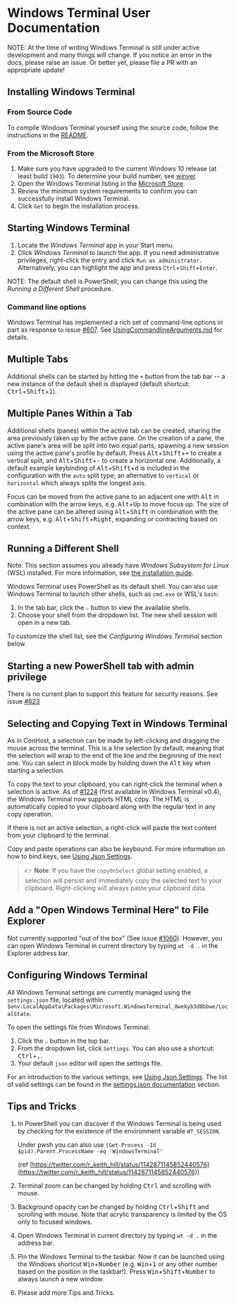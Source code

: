# Windows Terminal User Documentation

NOTE: At the time of writing Windows Terminal is still under active development and many things will
change. If you notice an error in the docs, please raise an issue. Or better yet, please file a PR with an appropriate update!

## Installing Windows Terminal

### From Source Code

To compile Windows Terminal yourself using the source code, follow the instructions in the [README](/README.md#developer-guidance).

### From the Microsoft Store

1. Make sure you have upgraded to the current Windows 10 release (at least build `1903`). To determine your build number, see [winver](https://docs.microsoft.com/en-us/windows/client-management/windows-version-search).
2. Open the Windows Terminal listing in the [Microsoft Store](https://aka.ms/install-terminal).
3. Review the minimum system requirements to confirm you can successfully install Windows Terminal.
4. Click `Get` to begin the installation process.

## Starting Windows Terminal

1. Locate the _Windows Terminal_ app in your Start menu.
2. Click _Windows Terminal_ to launch the app. If you need administrative privileges, right-click the entry and click `Run as administrator`. Alternatively, you can highlight the app and press `Ctrl`+`Shift`+`Enter`.

NOTE: The default shell is PowerShell; you can change this using the _Running a Different Shell_ procedure.

### Command line options

Windows Terminal has implemented a rich set of command-line options in part as response to issue [#607](https://github.com/microsoft/terminal/issues/607).  See [UsingCommandlineArguments.md](https://github.com/microsoft/terminal/blob/master/doc/user-docs/UsingCommandlineArguments.md) for details.

## Multiple Tabs

Additional shells can be started by hitting the `+` button from the tab bar -- a new instance of the
default shell is displayed (default shortcut: <kbd>Ctrl</kbd>+<kbd>Shift</kbd>+<kbd>1</kbd>).

## Multiple Panes Within a Tab

Additional shells (panes) within the active tab can be created, sharing the area previously taken up by the active pane. On the creation of a pane, the active pane's area will be split into two equal parts, spawning a new session using the active pane's profile by default. Press <kbd>Alt</kbd>+<kbd>Shift</kbd>+<kbd>+</kbd> to create a vertical split, and <kbd>Alt</kbd>+<kbd>Shift</kbd>+<kbd>-</kbd> to create a horizontal one. Additionally, a default example keybinding of <kbd>Alt</kbd>+<kbd>Shift</kbd>+<kbd>d</kbd> is included in the configuration with the `auto` split type; an alternative to `vertical` or `horizontal` which always splits the longest axis.

Focus can be moved from the active pane to an adjacent one with <kbd>Alt</kbd> in combination with the arrow keys, e.g. <kbd>Alt</kbd>+<kbd>Up</kbd> to move focus up. The size of the active pane can be altered using <kbd>Alt</kbd>+<kbd>Shift</kbd> in combination with the arrow keys, e.g. <kbd>Alt</kbd>+<kbd>Shift</kbd>+<kbd>Right</kbd>, expanding or contracting based on context.

<!-- Whether a pane expands or contracts is intuitive but difficult to describe. Here are 3 options I _think_ are all equivelant (and fit my tests): A binary-tree-esq hirarchy exists of pane creation order and panes are expanded only in the direction of adjacent panes of equal or greater depth in such a tree; panes are expanded preferentially to the right and down, unless the edge in that direction is shared by a pane with a longer corresponding edge; a pane is expanded such that the change to total perimeter length is minimised. -->
<!-- I've commented the above paragraph commented because I'm not sure which, if any, options are accurate, but mostly: it's prolix. -->

## Running a Different Shell

Note: This section assumes you already have _Windows Subsystem for Linux_ (WSL) installed. For more information, see [the installation guide](https://docs.microsoft.com/en-us/windows/wsl/install-win10).

Windows Terminal uses PowerShell as its default shell. You can also use Windows Terminal to launch other shells, such as `cmd.exe` or WSL's `bash`:

1. In the tab bar, click the `⌵` button to view the available shells.
2. Choose your shell from the dropdown list. The new shell session will open in a new tab.

To customize the shell list, see the _Configuring Windows Terminal_ section below.

## Starting a new PowerShell tab with admin privilege

There is no current plan to support this feature for security reasons. See issue [#623](https://github.com/microsoft/terminal/issues/632)

## Selecting and Copying Text in Windows Terminal

As in ConHost, a selection can be made by left-clicking and dragging the mouse across the terminal. This is a line selection by default, meaning that the selection will wrap to the end of the line and the beginning of the next one. You can select in block mode by holding down the <kbd>Alt</kbd> key when starting a selection.

To copy the text to your clipboard, you can right-click the terminal when a selection is active. As of [#1224](https://github.com/microsoft/terminal/pull/1224) (first available in Windows Terminal v0.4), the Windows Terminal now supports HTML copy. The HTML is automatically copied to your clipboard along with the regular text in any copy operation.

If there is not an active selection, a right-click will paste the text content from your clipboard to the terminal.

Copy and paste operations can also be keybound. For more information on how to bind keys, see [Using Json Settings](UsingJsonSettings.md#adding-copy-and-paste-keybindings).

> 👉 **Note**: If you have the `copyOnSelect` global setting enabled, a selection will persist and immediately copy the selected text to your clipboard. Right-clicking will always paste your clipboard data.

## Add a "Open Windows Terminal Here" to File Explorer

Not currently supported "out of the box" (See issue [#1060](https://github.com/microsoft/terminal/issues/1060)). However, you can open Windows Terminal in current directory by typing `wt -d .` in the Explorer address bar.

## Configuring Windows Terminal

All Windows Terminal settings are currently managed using the `settings.json` file, located within `$env:LocalAppData\Packages\Microsoft.WindowsTerminal_8wekyb3d8bbwe/LocalState`.

To open the settings file from Windows Terminal:

1. Click the `⌵` button in the top bar.
2. From the dropdown list, click `Settings`. You can also use a shortcut: <kbd>Ctrl</kbd>+<kbd>,</kbd>.
3. Your default `json` editor will open the settings file.

For an introduction to the various settings, see [Using Json Settings](UsingJsonSettings.md). The list of valid settings can be found in the [settings.json documentation](../cascadia/SettingsSchema.md) section.

## Tips and Tricks

1. In PowerShell you can discover if the Windows Terminal is being used by checking for the existence of the environment variable `WT_SESSION`.

    Under pwsh you can also use
`(Get-Process -Id $pid).Parent.ProcessName -eq 'WindowsTerminal'`

    (ref [https://twitter.com/r_keith_hill/status/1142871145852440576](https://twitter.com/r_keith_hill/status/1142871145852440576))

2. Terminal zoom can be changed by holding <kbd>Ctrl</kbd> and scrolling with mouse.
3. Background opacity can be changed by holding <kbd>Ctrl</kbd>+<kbd>Shift</kbd> and scrolling with mouse. Note that acrylic transparency is limited by the OS only to focused windows.
4. Open Windows Terminal in current directory by typing `wt -d .` in the address bar.
5. Pin the Windows Terminal to the taskbar. Now it can be launched using the Windows shortcut <kbd>Win</kbd>+<kbd>Number</kbd> (e.g. <kbd>Win</kbd>+<kbd>1</kbd> or any other number based on the position in the taskbar!). Press <kbd>Win</kbd>+<kbd>Shift</kbd>+<kbd>Number</kbd> to always launch a new window.
6. Please add more Tips and Tricks.
